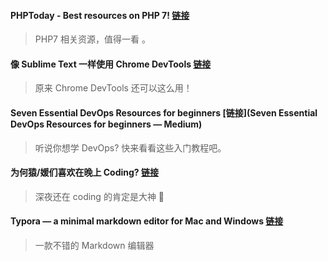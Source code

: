 #### PHPToday - Best resources on PHP 7! [链接](https://www.phptoday.org/php7)

> PHP7 相关资源，值得一看 。

#### 像 Sublime Text 一样使用 Chrome DevTools [链接](http://chinagdg.org/2015/12/%E5%83%8F-sublime-text-%E4%B8%80%E6%A0%B7%E4%BD%BF%E7%94%A8-chrome-devtools/)

> 原来 Chrome DevTools 还可以这么用！

#### Seven Essential DevOps Resources for beginners [链接](Seven Essential DevOps Resources for beginners — Medium)

> 听说你想学 DevOps? 快来看看这些入门教程吧。

#### 为何猿/媛们喜欢在晚上 Coding? [链接](https://www.quora.com/Do-good-coders-code-in-the-morning-or-late-at-night/answer/Quincy-Larson?srid=iGy0&share=dc1d9556)

> 深夜还在 coding 的肯定是大神 :clap:

#### Typora — a minimal markdown editor for Mac and Windows [链接](https://www.typora.io/)

> 一款不错的 Markdown 编辑器
